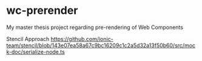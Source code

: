 # wc-prerender
My master thesis project regarding pre-rendering of Web Components


Stencil Approach
https://github.com/ionic-team/stencil/blob/143e07ea58a67c9bc16209c1c2a5d32a13f50b60/src/mock-doc/serialize-node.ts
